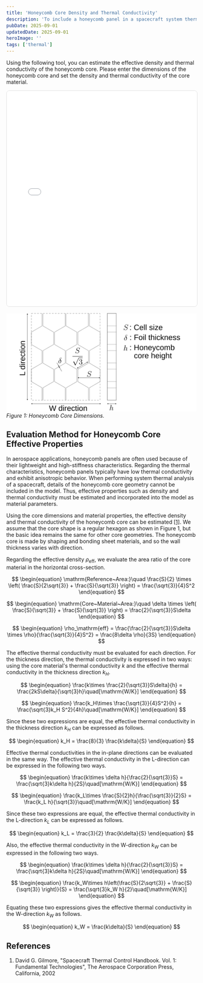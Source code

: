 ```yaml
---
title: 'Honeycomb Core Density and Thermal Conductivity'
description: 'To include a honeycomb panel in a spacecraft system thermal model, the effective density and thermal conductivity as a panel must be estimated. We will discuss the evaluation methodology for honeycomb core effective properties, and introduce a calculation tool.'
pubDate: 2025-09-01
updatedDate: 2025-09-01
heroImage: ''
tags: ['thermal']
---
```


Using the following tool, you can estimate the effective density and thermal conductivity of the honeycomb core.
Please enter the dimensions of the honeycomb core and set the density and thermal conductivity of the core material.

<!-- markdownlint-disable MD033 MD045 -->
<div align="center">
  <iframe
    src="/widgets/honeycomb-calculator.html"
    title="Honeycomb Core Thermal Conductivity Calculator"
    width="100%"
    height="570"
    loading="lazy"
    style="max-width: 720px; width: 100%; border:1px solid #ddd; border-radius:8px; background:#fff;">
  </iframe>
</div>
<!-- markdownlint-enable MD033 MD045 -->

![honeycomb-conductivity-1](../figures/honeycomb-conductivity-1.svg)
_Figure 1: Honeycomb Core Dimensions._

## Evaluation Method for Honeycomb Core Effective Properties

In aerospace applications, honeycomb panels are often used because of their lightweight and high-stiffness characteristics.
Regarding the thermal characteristics, honeycomb panels typically have low thermal conductivity and exhibit anisotropic behavior.
When performing system thermal analysis of a spacecraft, details of the honeycomb core geometry cannot be included in the model.
Thus, effective properties such as density and thermal conductivity must be estimated and incorporated into the model as material parameters.

Using the core dimensions and material properties, the effective density and thermal conductivity of the honeycomb core can be estimated [[1]](#reference).
We assume that the core shape is a regular hexagon as shown in Figure 1, but the basic idea remains the same for other core geometries.
The honeycomb core is made by shaping and bonding sheet materials, and so the wall thickness varies with direction.

Regarding the effective density $\rho_\mathrm{eff}$, we evaluate the area ratio of the core material in the horizontal cross-section.

$$
\begin{equation}
\mathrm{Reference~Area:}\quad \frac{S}{2} \times \left( \frac{S}{2\sqrt{3}} + \frac{S}{\sqrt{3}} \right) = \frac{\sqrt{3}}{4}S^2
\end{equation}
$$

$$
\begin{equation}
\mathrm{Core~Material~Area:}\quad \delta \times \left( \frac{S}{\sqrt{3}} + \frac{S}{\sqrt{3}} \right) = \frac{2}{\sqrt{3}}S\delta
\end{equation}
$$

$$
\begin{equation}
\rho_\mathrm{eff} = \frac{\frac{2}{\sqrt{3}}S\delta \times \rho}{\frac{\sqrt{3}}{4}S^2} = \frac{8\delta \rho}{3S}
\end{equation}
$$

The effective thermal conductivity must be evaluated for each direction.
For the thickness direction, the thermal conductivity is expressed in two ways: using the core material's thermal conductivity $k$ and the effective thermal conductivity in the thickness direction $k_H$.

$$
\begin{equation}
\frac{k\times \frac{2}{\sqrt{3}}S\delta}{h} = \frac{2kS\delta}{\sqrt{3}h}\quad[\mathrm{W/K}]
\end{equation}
$$

$$
\begin{equation}
\frac{k_H\times \frac{\sqrt{3}}{4}S^2}{h} = \frac{\sqrt{3}k_H S^2}{4h}\quad[\mathrm{W/K}]
\end{equation}
$$

Since these two expressions are equal, the effective thermal conductivity in the thickness direction $k_H$ can be expressed as follows.

$$
\begin{equation}
k_H = \frac{8}{3} \frac{k\delta}{S}
\end{equation}
$$

Effective thermal conductivities in the in-plane directions can be evaluated in the same way.
The effective thermal conductivity in the L-direction can be expressed in the following two ways.

$$
\begin{equation}
\frac{k\times \delta h}{\frac{2}{\sqrt{3}}S} = \frac{\sqrt{3}k\delta h}{2S}\quad[\mathrm{W/K}]
\end{equation}
$$

$$
\begin{equation}
\frac{k_L\times \frac{S}{2}h}{\frac{\sqrt{3}}{2}S} = \frac{k_L h}{\sqrt{3}}\quad[\mathrm{W/K}]
\end{equation}
$$

Since these two expressions are equal, the effective thermal conductivity in the L-direction $k_L$ can be expressed as follows.

$$
\begin{equation}
k_L = \frac{3}{2} \frac{k\delta}{S}
\end{equation}
$$

Also, the effective thermal conductivity in the W-direction $k_W$ can be expressed in the following two ways.

$$
\begin{equation}
\frac{k\times \delta h}{\frac{2}{\sqrt{3}}S} = \frac{\sqrt{3}k\delta h}{2S}\quad[\mathrm{W/K}]
\end{equation}
$$

$$
\begin{equation}
\frac{k_W\times h\left(\frac{S}{2\sqrt{3}} + \frac{S}{\sqrt{3}} \right)}{S} = \frac{\sqrt{3}k_W h}{2}\quad[\mathrm{W/K}]
\end{equation}
$$

Equating these two expressions gives the effective thermal conductivity in the W-direction $k_W$ as follows.

$$
\begin{equation}
k_W = \frac{k\delta}{S}
\end{equation}
$$

## References

1. David G. Gilmore, "Spacecraft Thermal Control Handbook. Vol. 1: Fundamental Technologies", The Aerospace Corporation Press, California, 2002
